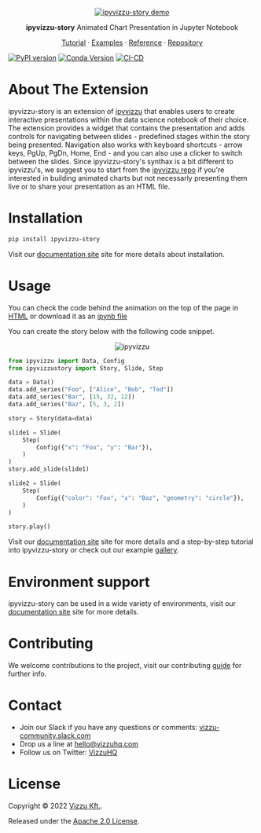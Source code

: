 <p align="center">
  <a href="https://github.com/vizzuhq/vizzu-lib">
    <img src="https://github.com/vizzuhq/ipyvizzu-story/raw/main/docs/examples/demo/ipyvizzu-story_example.gif" alt="ipyvizzu-story demo" />
  </a>
  <p align="center"><b>ipyvizzu-story</b> Animated Chart Presentation in Jupyter Notebook</p>
  <p align="center">
    <a href="https://vizzuhq.github.io/ipyvizzu-story/docs/tutorial.html">Tutorial</a>
    · <a href="https://vizzuhq.github.io/ipyvizzu-story/docs/examples.html">Examples</a>
    · <a href="https://vizzuhq.github.io/ipyvizzu-story/ipyvizzustory.html#reference">Reference</a>
    · <a href="https://github.com/vizzuhq/ipyvizzu-story">Repository</a>
  </p>
</p>

[![PyPI version](https://badge.fury.io/py/ipyvizzu-story.svg)](https://badge.fury.io/py/ipyvizzu-story)
[![Conda Version](https://img.shields.io/conda/vn/conda-forge/ipyvizzu-story.svg)](https://anaconda.org/conda-forge/ipyvizzu-story)
[![CI-CD](https://github.com/vizzuhq/ipyvizzu-story/actions/workflows/cicd.yml/badge.svg?branch=main)](https://github.com/vizzuhq/ipyvizzu-story/actions/workflows/cicd.yml)

# About The Extension

ipyvizzu-story is an extension of [ipyvizzu](https://github.com/vizzuhq/ipyvizzu) that enables users to create interactive presentations within the data science notebook of their choice.
The extension provides a widget that contains the presentation and adds controls for navigating between slides - predefined stages within the story being presented. Navigation also works with keyboard shortcuts - arrow keys, PgUp, PgDn, Home, End - and you can also use a clicker to switch between the slides.
Since ipyvizzu-story's synthax is a bit different to ipyvizzu's, we suggest you to start from the [ipyvizzu repo](https://github.com/vizzuhq/ipyvizzu) if you're interested in building animated charts but not necessarly presenting them live or to share your presentation as an HTML file.

# Installation

```sh
pip install ipyvizzu-story
```
Visit our [documentation site](https://vizzuhq.github.io/ipyvizzu-story/docs/installation.html) site for more details about installation.

# Usage

You can check the code behind the animation on the top of the page in [HTML](https://vizzuhq.github.io/ipyvizzu-story/examples/demo/ipyvizzu-story_example.html) or download it as an [ipynb file](https://vizzuhq.github.io/ipyvizzu-story/examples/demo/ipyvizzu-story_example.ipynb)

You can create the story below with the following code snippet.

<p align="center">
  <img src="https://github.com/vizzuhq/vizzu-ext-js-story/raw/main/assets/readme-example.gif" alt="ipyvizzu" />
</p>

```python
from ipyvizzu import Data, Config
from ipyvizzustory import Story, Slide, Step

data = Data()
data.add_series("Foo", ["Alice", "Bob", "Ted"])
data.add_series("Bar", [15, 32, 12])
data.add_series("Baz", [5, 3, 2])

story = Story(data=data)

slide1 = Slide(
    Step(
        Config({"x": "Foo", "y": "Bar"}),
    )
)
story.add_slide(slide1)

slide2 = Slide(
    Step(
        Config({"color": "Foo", "x": "Baz", "geometry": "circle"}),
    )
)

story.play()
```
Visit our [documentation site](https://vizzuhq.github.io/ipyvizzu-story/docs/tutorial.html#Usage) site for more details and a step-by-step tutorial into ipyvizzu-story or check out our example [gallery](https://vizzuhq.github.io/ipyvizzu-story/docs/examples.html).

# Environment support

ipyvizzu-story can be used in a wide variety of environments, visit our [documentation site](https://vizzuhq.github.io/ipyvizzu-story/docs/environments.html) site for more details.

# Contributing

We welcome contributions to the project, visit our contributing [guide](https://github.com/vizzuhq/ipyvizzu-story/blob/main/CONTRIBUTING.md) for further info.

# Contact

* Join our Slack if you have any questions or comments: [vizzu-community.slack.com](https://join.slack.com/t/vizzu-community/shared_invite/zt-w2nqhq44-2CCWL4o7qn2Ns1EFSf9kEg)
* Drop us a line at hello@vizzuhq.com
* Follow us on Twitter: [VizzuHQ](https://twitter.com/VizzuHQ)

# License

Copyright © 2022 [Vizzu Kft.](https://vizzuhq.com).

Released under the [Apache 2.0 License](https://github.com/vizzuhq/vizzu-lib/blob/main/LICENSE).
